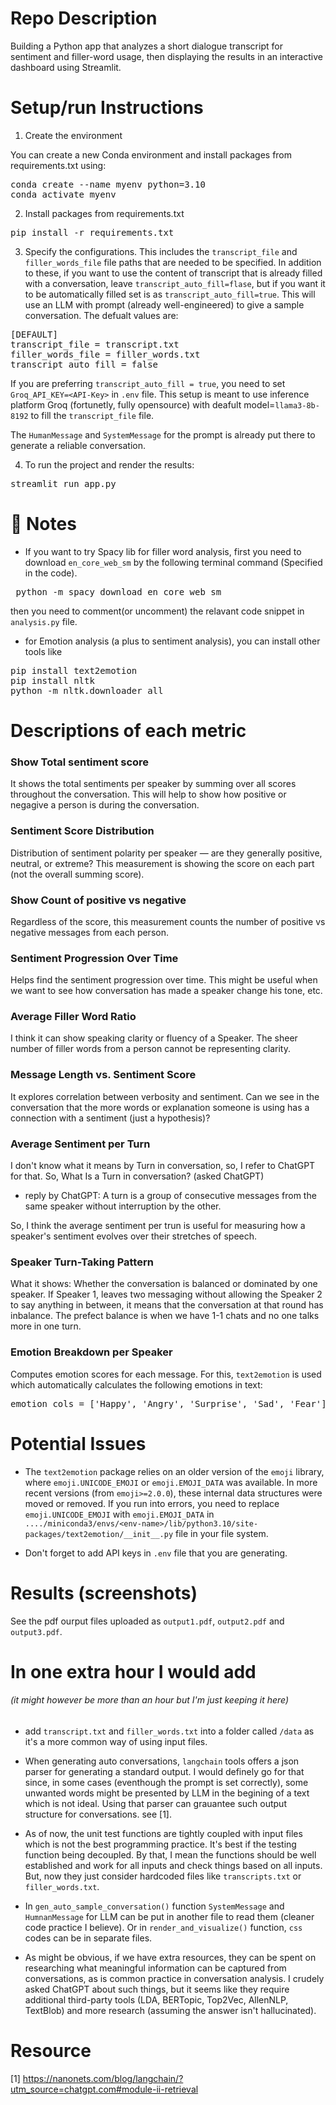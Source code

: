 # Repo Description
Building a Python app that analyzes a short dialogue transcript for sentiment and filler-word usage, then displaying the results in an interactive dashboard using Streamlit.

# Setup/run Instructions
1. Create the environment

You can create a new Conda environment and install packages from requirements.txt using:

 <pre>conda create --name myenv python=3.10 
conda activate myenv </pre>

2. Install packages from requirements.txt

 <pre>pip install -r requirements.txt</pre>


3. Specify the configurations. This includes the ```transcript_file``` 
 and ```filler_words_file``` file paths that are needed to be specified. In addition to these, if you want to use the content of transcript that is already filled with a conversation, leave ```transcript_auto_fill=flase```, but if you want it to be automatically filled set is as  ```transcript_auto_fill=true```. This will use an LLM with prompt (already well-engineered) to give a sample conversation. The defualt values are:
<pre>
[DEFAULT]
transcript_file = transcript.txt
filler_words_file = filler_words.txt
transcript_auto_fill = false
</pre>

If you are preferring `transcript_auto_fill = true`, you need to set `Groq_API_KEY=<API-Key>` in `.env` file. This setup is meant to use inference platform Groq (fortunetly, fully opensource) with deafult model=`llama3-8b-8192` to fill the `transcript_file` file.

The `HumanMessage` and `SystemMessage` for the prompt is already put there to generate a reliable conversation.

4. To run the project and render the results:

<pre>streamlit run app.py</pre>


# 🔹  Notes
- If you want to try Spacy lib for filler word analysis, first you need to download ```en_core_web_sm``` by the following terminal command (Specified in the code).

 <pre> python -m spacy download en_core_web_sm  </pre>
then you need to comment(or uncomment) the relavant code snippet in ```analysis.py``` file.

- for Emotion analysis (a plus to sentiment analysis), you can install other tools like



<pre>pip install text2emotion
pip install nltk   
python -m nltk.downloader all</pre>



# Descriptions of each metric

### Show Total sentiment score 
It shows the total sentiments per speaker by summing over all scores throughout the conversation. This will help to show how positive or negagive a person is during the conversation.

### Sentiment Score Distribution
 Distribution of sentiment polarity per speaker — are they generally positive, neutral, or extreme? This measurement is showing the score on each part (not the overall summing score).

### Show Count of positive vs negative
Regardless of the score,  this measurement counts the number of positive vs negative messages from each person.   

### Sentiment Progression Over Time
Helps find the sentiment progression over time. This might be useful when we want to see how conversation has made a speaker change his tone, etc.

###  Average Filler Word Ratio
I think it can show speaking clarity or fluency of a Speaker. The sheer number of filler words from a person cannot be representing  clarity.

### Message Length vs. Sentiment Score
It explores correlation between verbosity and sentiment. Can we see in the conversation that the more words or explanation someone is using has a connection with a sentiment (just a hypothesis)?


### Average Sentiment per Turn
I don't know what it means by Turn in conversation, so, I refer to ChatGPT for that. So, What Is a Turn in conversation? (asked ChatGPT) 
 - reply by ChatGPT: A turn is a group of consecutive messages from the same speaker without interruption by the other. 

 So, I think the average sentiment per trun is useful for measuring how a speaker's sentiment evolves over their stretches of speech.

### Speaker Turn-Taking Pattern
What it shows: Whether the conversation is balanced or dominated by one speaker. If Speaker 1, leaves two messaging without allowing the Speaker 2 to say anything in between, it means that the conversation at that round has inbalance. The prefect balance is when we have 1-1 chats and no one talks more in one turn.




### Emotion Breakdown per Speaker
Computes emotion scores for each message. For this, `text2emotion` is used which automatically calculates the following emotions in text:
<pre>emotion_cols = ['Happy', 'Angry', 'Surprise', 'Sad', 'Fear']</pre>

# Potential Issues

- The `text2emotion` package relies on an older version of the `emoji` library, where `emoji.UNICODE_EMOJI` or `emoji.EMOJI_DATA` was available. In more recent versions (from `emoji>=2.0.0`), these internal data structures were moved or removed. If you run into errors, you need to replace   `emoji.UNICODE_EMOJI` with `emoji.EMOJI_DATA` in 
```..../miniconda3/envs/<env-name>/lib/python3.10/site-packages/text2emotion/__init__.py``` file in your file system.

- Don't forget to add API keys in `.env` file that you are generating.

# Results (screenshots)

See the pdf ourput files uploaded as `output1.pdf`, `output2.pdf` and `output3.pdf`.

# In one extra hour I would add
###### (it might however be more than an hour but I'm just keeping it here)
- add `transcript.txt` and `filler_words.txt` into a folder called `/data`  as it's a more common way of using input files.

- When generating auto conversations, `langchain` tools offers a json parser for generating a standard output. I would definely go for that since, in some cases (eventhough the prompt is set correctly), some unwanted words might be presented by LLM in the begining of a text which is not ideal. Using that parser can grauantee such output structure for conversations. see [1].

- As of now, the unit test functions are tightly coupled with input files which is not the best programming practice. It's best if the testing function being decoupled. By that, I mean the functions should be well established and work for all inputs and check things based on all inputs. But, now they just consider hardcoded files like `transcripts.txt` or `filler_words.txt`.

- In `gen_auto_sample_conversation()` function `SystemMessage` and `HumnanMessage` for LLM can be put in another file to read them (cleaner code practice I believe). Or in `render_and_visualize()` function, `css` codes can be in separate files.

- As might be obvious, if we have extra resources, they can be spent on researching what meaningful information can be captured from conversations, as is common practice in conversation analysis. I crudely asked ChatGPT about such things, but it seems like they require additional third-party tools (LDA, BERTopic, Top2Vec, AllenNLP, TextBlob) and more research (assuming the answer isn't hallucinated).

# Resource
[1] https://nanonets.com/blog/langchain/?utm_source=chatgpt.com#module-ii-retrieval
